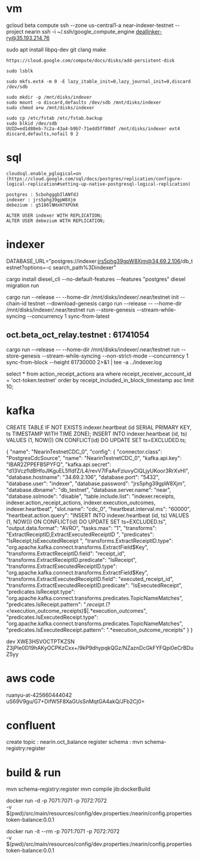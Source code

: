 # vm
gcloud beta compute ssh --zone us-central1-a near-indexer-testnet --project nearin
ssh -i ~/.ssh/google_compute_engine deallinker-ry@35.193.214.76


sudo apt install libpq-dev git clang make

```
https://cloud.google.com/compute/docs/disks/add-persistent-disk

sudo lsblk

sudo mkfs.ext4 -m 0 -E lazy_itable_init=0,lazy_journal_init=0,discard /dev/sdb

sudo mkdir -p /mnt/disks/indexer
sudo mount -o discard,defaults /dev/sdb /mnt/disks/indexer
sudo chmod a+w /mnt/disks/indexer

sudo cp /etc/fstab /etc/fstab.backup
sudo blkid /dev/sdb
UUID=ed1d80eb-7c2a-43a4-b9b7-71edd5ff80df /mnt/disks/indexer ext4 discard,defaults,nofail 0 2
```

# sql
```
cloudsql.enable_pglogical=on (https://cloud.google.com/sql/docs/postgres/replication/configure-logical-replication#setting-up-native-postgresql-logical-replication)

postgres : 5cbohgggbIlANfdJ
indexer : jrs5phg39gpW8Xjm
debezium : g5186lNHxH7XPUkK

ALTER USER indexer WITH REPLICATION;
ALTER USER debezium WITH REPLICATION;
```

# indexer
DATABASE_URL="postgres://indexer:jrs5phg39gpW8Xjm@34.69.2.106/db_testnet?options=-c search_path%3Dindexer"

cargo install diesel_cli --no-default-features --features "postgres"
diesel migration run

cargo run --release -- --home-dir /mnt/disks/indexer/.near/testnet init --chain-id testnet --download-genesis
cargo run --release -- --home-dir /mnt/disks/indexer/.near/testnet run --store-genesis --stream-while-syncing --concurrency 1 sync-from-latest
## oct.beta_oct_relay.testnet : 61741054
cargo run --release -- --home-dir /mnt/disks/indexer/.near/testnet run --store-genesis --stream-while-syncing --non-strict-mode --concurrency 1 sync-from-block --height 61730000 2>&1 | tee -a ../indexer.log



select * from action_receipt_actions ara 
  where receipt_receiver_account_id = 'oct-token.testnet'
  order by receipt_included_in_block_timestamp asc
  limit 10;


# kafka
CREATE TABLE IF NOT EXISTS indexer.heartbeat (id SERIAL PRIMARY KEY, ts TIMESTAMP WITH TIME ZONE);
INSERT INTO indexer.heartbeat (id, ts) VALUES (1, NOW()) ON CONFLICT(id) DO UPDATE SET ts=EXCLUDED.ts;

{
  "name": "NearinTestnetCDC_0",
  "config": {
    "connector.class": "PostgresCdcSource",
    "name": "NearinTestnetCDC_0",
    "kafka.api.key": "IBAR2ZPPEFB5PYFQ",
    "kafka.api.secret": "d13VczfldBHfoJIKguEL5fIdfZ/L4/revV7lFaAvFziuvyClQLjyUKoor3RrXvHI",
    "database.hostname": "34.69.2.106",
    "database.port": "5432",
    "database.user": "indexer",
    "database.password": "jrs5phg39gpW8Xjm",
    "database.dbname": "db_testnet",
    "database.server.name": "near",
    "database.sslmode": "disable",
    "table.include.list": "indexer.receipts, indexer.action_receipt_actions, indexer.execution_outcomes, indexer.heartbeat",
    "slot.name": "cdc_0",
    "heartbeat.interval.ms": "60000",
    "heartbeat.action.query": "INSERT INTO indexer.heartbeat (id, ts) VALUES (1, NOW()) ON CONFLICT(id) DO UPDATE SET ts=EXCLUDED.ts",
    "output.data.format": "AVRO",
    "tasks.max": "1",
    "transforms": "ExtractReceiptID,ExtractExecutedReceiptID ",
    "predicates": "IsReceipt,IsExecutedReceipt ",
    "transforms.ExtractReceiptID.type": "org.apache.kafka.connect.transforms.ExtractField$Key",
    "transforms.ExtractReceiptID.field": "receipt_id",
    "transforms.ExtractReceiptID.predicate": "IsReceipt",
    "transforms.ExtractExecutedReceiptID.type": "org.apache.kafka.connect.transforms.ExtractField$Key",
    "transforms.ExtractExecutedReceiptID.field": "executed_receipt_id",
    "transforms.ExtractExecutedReceiptID.predicate": "IsExecutedReceipt",
    "predicates.IsReceipt.type": "org.apache.kafka.connect.transforms.predicates.TopicNameMatches",
    "predicates.IsReceipt.pattern": ".*receipt.*(?<!execution_outcome_receipts)$|.*execution_outcomes",
    "predicates.IsExecutedReceipt.type": "org.apache.kafka.connect.transforms.predicates.TopicNameMatches",
    "predicates.IsExecutedReceipt.pattern": ".*execution_outcome_receipts"
  }
}

dev 
XWE3HSVOCTPTKZSN
Z3jPle0D19hAKyOCPKzCxx+/9kP9dhypqkQGz/NZaznDcGkFYFQpi0eCrBDuZ5yy



# aws code
ruanyu-at-425660444042
uS69V9gu/G7+DifW5F8XaGUsSnMqtGA4akQ/JFb2Cj0=


# confluent
create topic      :   nearin.oct_balance
register schema   :   mvn schema-registry:register


# build & run
mvn schema-registry:register
mvn compile jib:dockerBuild

docker run -d -p 7071:7071 -p 7072:7072 \
  -v $(pwd)/src/main/resources/config/dev.properties:/nearin/config.properties \
  token-balance:0.0.1


docker run -it --rm -p 7071:7071 -p 7072:7072 \
  -v $(pwd)/src/main/resources/config/dev.properties:/nearin/config.properties \
  token-balance:0.0.1